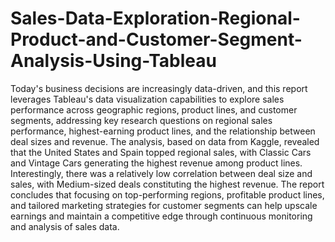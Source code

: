 # Sales-Data-Exploration-Regional-Product-and-Customer-Segment-Analysis-Using-Tableau
Today's business decisions are increasingly data-driven, and this report leverages Tableau's data visualization capabilities to explore sales performance across geographic regions, product lines, and customer segments, addressing key research questions on regional sales performance, highest-earning product lines, and the relationship between deal sizes and revenue. The analysis, based on data from Kaggle, revealed that the United States and Spain topped regional sales, with Classic Cars and Vintage Cars generating the highest revenue among product lines. Interestingly, there was a relatively low correlation between deal size and sales, with Medium-sized deals constituting the highest revenue. The report concludes that focusing on top-performing regions, profitable product lines, and tailored marketing strategies for customer segments can help upscale earnings and maintain a competitive edge through continuous monitoring and analysis of sales data.
